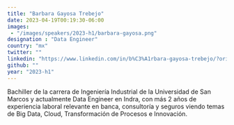 ```yaml
---
title: "Barbara Gayosa Trebejo"
date: 2023-04-19T00:19:30-06:00
images: 
 - "/images/speakers/2023-h1/barbara-gayosa.png"
designation : "Data Engineer"
country: "mx"
twitter: ""
linkedin: "https://www.linkedin.com/in/b%C3%A1rbara-gayosa-trebejo/?originalSubdomain=pe"
github: ""
year: "2023-h1"
---
```


Bachiller de la carrera de Ingeniería Industrial de la Universidad de San Marcos y actualmente Data Engineer en Indra, con más 2 años de experiencia laboral relevante en banca, consultoría y seguros viendo temas de Big Data, Cloud, Transformación de Procesos e Innovación.
